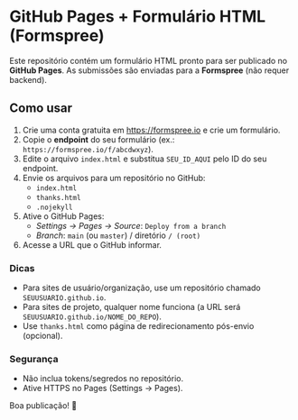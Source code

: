 # GitHub Pages + Formulário HTML (Formspree)

Este repositório contém um formulário HTML pronto para ser publicado no **GitHub Pages**.
As submissões são enviadas para a **Formspree** (não requer backend).

## Como usar

1. Crie uma conta gratuita em https://formspree.io e crie um formulário.
2. Copie o **endpoint** do seu formulário (ex.: `https://formspree.io/f/abcdwxyz`).
3. Edite o arquivo `index.html` e substitua `SEU_ID_AQUI` pelo ID do seu endpoint.
4. Envie os arquivos para um repositório no GitHub:
   - `index.html`
   - `thanks.html`
   - `.nojekyll`
5. Ative o GitHub Pages:
   - *Settings → Pages → Source*: `Deploy from a branch`
   - *Branch*: `main` (ou `master`) / diretório `/ (root)`
6. Acesse a URL que o GitHub informar.

### Dicas
- Para sites de usuário/organização, use um repositório chamado `SEUUSUARIO.github.io`.
- Para sites de projeto, qualquer nome funciona (a URL será `SEUUSUARIO.github.io/NOME_DO_REPO`).
- Use `thanks.html` como página de redirecionamento pós-envio (opcional).

### Segurança
- Não inclua tokens/segredos no repositório.
- Ative HTTPS no Pages (Settings → Pages).

Boa publicação! 🚀
